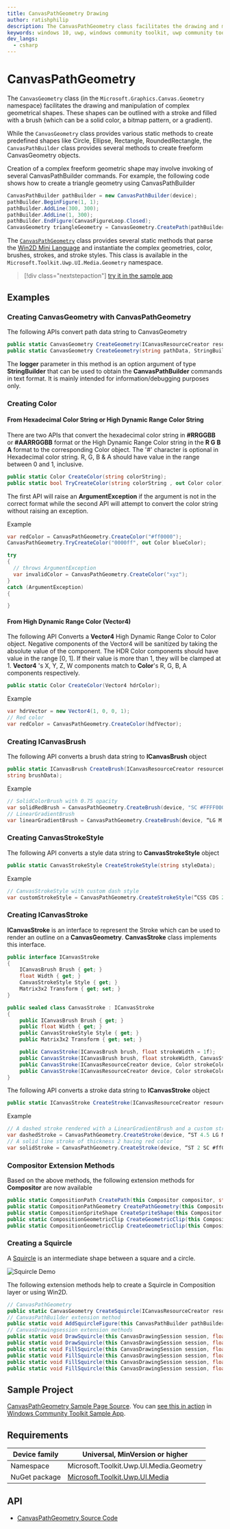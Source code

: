```yaml
---
title: CanvasPathGeometry Drawing
author: ratishphilip
description: The CanvasPathGeometry class facilitates the drawing and manipulation of complex geometrical shapes.
keywords: windows 10, uwp, windows community toolkit, uwp community toolkit, uwp toolkit, Win2D, Win2D path mini language
dev_langs:
  - csharp
---
```


# CanvasPathGeometry

The `CanvasGeometry` class (in the `Microsoft.Graphics.Canvas.Geometry` namespace) facilitates the drawing and manipulation of complex geometrical shapes. These shapes can be outlined with a stroke and filled with a brush (which can be a solid color, a bitmap pattern, or a gradient).

While the `CanvasGeometry` class provides various static methods to create predefined shapes like Circle, Ellipse, Rectangle, RoundedRectangle, the `CanvasPathBuilder` class provides several methods to create freeform CanvasGeometry objects.

Creation of a complex freeform geometric shape may involve invoking of several CanvasPathBuilder commands. For example, the following code shows how to create a triangle geometry using CanvasPathBuilder

```cs
CanvasPathBuilder pathBuilder = new CanvasPathBuilder(device);
pathBuilder.BeginFigure(1, 1);
pathBuilder.AddLine(300, 300);
pathBuilder.AddLine(1, 300);
pathBuilder.EndFigure(CanvasFigureLoop.Closed);
CanvasGeometry triangleGeometry = CanvasGeometry.CreatePath(pathBuilder);
```

The [`CanvasPathGeometry`](/dotnet/api/microsoft.toolkit.uwp.ui.media.geometry.canvaspathgeometry) class provides several static methods that parse the [Win2D Mini Language](Win2D_Path_Mini_Language.md) and instantiate the complex geometries, color, brushes, strokes, and stroke styles. This class is available in the `Microsoft.Toolkit.Uwp.UI.Media.Geometry` namespace.

> [!div class="nextstepaction"]
> [try it in the sample app](uwpct://Helpers?sample=CanvasPathGeometryPage)

## Examples

### Creating CanvasGeometry with CanvasPathGeometry

The following APIs convert path data string to CanvasGeometry

```cs
public static CanvasGeometry CreateGeometry(ICanvasResourceCreator resourceCreator, string pathData, StringBuilder logger = null);
public static CanvasGeometry CreateGeometry(string pathData, StringBuilder logger = null);
```

The **logger** parameter in this method is an option argument of type **StringBuilder** that can be used to obtain the **CanvasPathBuilder** commands in text format. It is mainly intended for information/debugging purposes only.

### Creating Color

#### From Hexadecimal Color String or High Dynamic Range Color String

There are two APIs that convert the hexadecimal color string in **#RRGGBB** or **#AARRGGBB** format or the High Dynamic Range Color string in the **R G B A** format to the corresponding Color object. The '#' character is optional in Hexadecimal color string. R, G, B & A should have value in the range between 0 and 1, inclusive.

```cs
public static Color CreateColor(string colorString);
public static bool TryCreateColor(string colorString , out Color color);
```

The first API will raise an **ArgumentException** if the argument is not in the correct format while the second API will attempt to convert the color string without raising an exception.

Example

```cs
var redColor = CanvasPathGeometry.CreateColor("#ff0000");
CanvasPathGeometry.TryCreateColor("0000ff", out Color blueColor);

try
{
  // throws ArgumentException
  var invalidColor = CanvasPathGeometry.CreateColor("xyz");
}
catch (ArgumentException)
{

}
```

#### From High Dynamic Range Color (Vector4)

The following API Converts a **Vector4** High Dynamic Range Color to Color object. Negative components of the Vector4 will be sanitized by taking the absolute value of the component. The HDR Color components should have value in the range [0, 1]. If their value is more than 1, they will be clamped at 1. **Vector4** 's X, Y, Z, W components match to **Color**'s R, G, B, A components respectively.

```cs
public static Color CreateColor(Vector4 hdrColor);
```

Example

```cs
var hdrVector = new Vector4(1, 0, 0, 1);
// Red color
var redColor = CanvasPathGeometry.CreateColor(hdfVector);
```

### Creating ICanvasBrush

The following API converts a brush data string to **ICanvasBrush** object

```cs
public static ICanvasBrush CreateBrush(ICanvasResourceCreator resourceCreator,
string brushData);
```

Example

```cs
// SolidColorBrush with 0.75 opacity
var solidRedBrush = CanvasPathGeometry.CreateBrush(device, "SC #FFFF0000 O 0.75");
// LinearGradientBrush
var linearGradientBrush = CanvasPathGeometry.CreateBrush(device, “LG M 0 80 Z0 0 S 0.00 #ffee5124, 0.18 #fff05627, 0.26 #fff15b29, 0.6 #fff58535, 1.00 #fff9af41”);
```

### Creating CanvasStrokeStyle

The following API converts a style data string to **CanvasStrokeStyle** object

```cs
public static CanvasStrokeStyle CreateStrokeStyle(string styleData);
```

Example

```cs
// CanvasStrokeStyle with custom dash style
var customStrokeStyle = CanvasPathGeometry.CreateStrokeStyle(“CSS CDS 2 2 0 2 1 3”);
```

### Creating ICanvasStroke

**ICanvasStroke** is an interface to represent the Stroke which can be used to render an outline on a **CanvasGeometry**. **CanvasStroke** class implements this interface.

```cs
public interface ICanvasStroke
{
    ICanvasBrush Brush { get; }
    float Width { get; }
    CanvasStrokeStyle Style { get; }
    Matrix3x2 Transform { get; set; }
}

public sealed class CanvasStroke : ICanvasStroke
{
    public ICanvasBrush Brush { get; }
    public float Width { get; }
    public CanvasStrokeStyle Style { get; }
    public Matrix3x2 Transform { get; set; }

    public CanvasStroke(ICanvasBrush brush, float strokeWidth = 1f);
    public CanvasStroke(ICanvasBrush brush, float strokeWidth, CanvasStrokeStyle strokeStyle);
    public CanvasStroke(ICanvasResourceCreator device, Color strokeColor, float strokeWidth = 1f);
    public CanvasStroke(ICanvasResourceCreator device, Color strokeColor, float strokeWidth, CanvasStrokeStyle strokeStyle);
}
```

The following API converts a stroke data string to **ICanvasStroke** object

```cs
public static ICanvasStroke CreateStroke(ICanvasResourceCreator resourceCreator, string strokeData);
```

Example

```cs
// A dashed stroke rendered with a LinearGradientBrush and a custom stroke style
var dashedStroke = CanvasPathGeometry.CreateStroke(device, “ST 4.5 LG M 0 0 Z80 80 S 0.00 #ffff0000, 0.5 #ff00ff00, 0.99 #ff0000ff CSS DS 2 Do 2 SC 1 EC 2 CDS 2 2 0 2 1 3”);
// A solid line stroke of thickness 2 having red color
var solidStroke = CanvasPathGeometry.CreateStroke(device, “ST 2 SC #ff0000”);
```

### Compositor Extension Methods

Based on the above methods, the following extension methods for **Compositor** are now available

```cs
public static CompositionPath CreatePath(this Compositor compositor, string pathData);
public static CompositionPathGeometry CreatePathGeometry(this Compositor compositor, string pathData);
public static CompositionSpriteShape CreateSpriteShape(this Compositor compositor, string pathData);
public static CompositionGeometricClip CreateGeometricClip(this Compositor compositor, CanvasGeometry geometry);
public static CompositionGeometricClip CreateGeometricClip(this Compositor compositor, string pathData);
```

### Creating a Squircle

A [Squircle](https://en.wikipedia.org/wiki/Squircle) is an intermediate shape between a square and a circle.

![Squircle Demo](../resources/images/Squircle.gif)

The following extension methods help to create a Squircle in Composition layer or using Win2D.

```cs
// CanvasPathGeometry
public static CanvasGeometry CreateSquircle(ICanvasResourceCreator resourceCreator, float x, float y, float width, float height, float radiusX, float radiusY);
// CanvasPathBuilder extension method
public static void AddSquircleFigure(this CanvasPathBuilder pathBuilder, float x, float y, float width, float height, float radiusX, float radiusY);
// CanvasDrawingsession extension methods
public static void DrawSquircle(this CanvasDrawingSession session, float x, float y, float w, float h, float radiusX, float radiusY, ICanvasStroke stroke);
public static void DrawSquircle(this CanvasDrawingSession session, float x, float y, float w, float h, float radiusX, float radiusY, Vector2 offset, ICanvasStroke stroke);
public static void FillSquircle(this CanvasDrawingSession session, float x, float y, float w, float h, float radiusX, float radiusY, Color color);
public static void FillSquircle(this CanvasDrawingSession session, float x, float y, float w, float h, float radiusX, float radiusY, ICanvasBrush brush);
public static void FillSquircle(this CanvasDrawingSession session, float x, float y, float w, float h, float radiusX, float radiusY, Vector2 offset, Color color);
public static void FillSquircle(this CanvasDrawingSession session, float x, float y, float w, float h, float radiusX, float radiusY, Vector2 offset, ICanvasBrush brush);
```

## Sample Project

<!-- Link to the sample page in the Windows Community Toolkit Sample App -->

[CanvasPathGeometry Sample Page Source](https://github.com/windows-toolkit/WindowsCommunityToolkit/blob/master/Microsoft.Toolkit.Uwp.SampleApp/SamplePages/CanvasPathGeometry/CanvasPathGeometryPage.xaml.cs). You can [see this in action](uwpct://Helpers?sample=CanvasPathGeometryPage) in [Windows Community Toolkit Sample App](https://aka.ms/windowstoolkitapp).

## Requirements

| Device family | Universal, MinVersion or higher                                                                  |
| ------------- | ------------------------------------------------------------------------------------------------ |
| Namespace     | Microsoft.Toolkit.Uwp.UI.Media.Geometry                                                          |
| NuGet package | [Microsoft.Toolkit.Uwp.UI.Media](https://www.nuget.org/packages/Microsoft.Toolkit.Uwp.UI.Media/) |

## API

- [CanvasPathGeometry Source Code](https://github.com/windows-toolkit/WindowsCommunityToolkit/blob/master/Microsoft.Toolkit.Uwp.UI.Media/Geometry/CanvasPathGeometry.cs)
